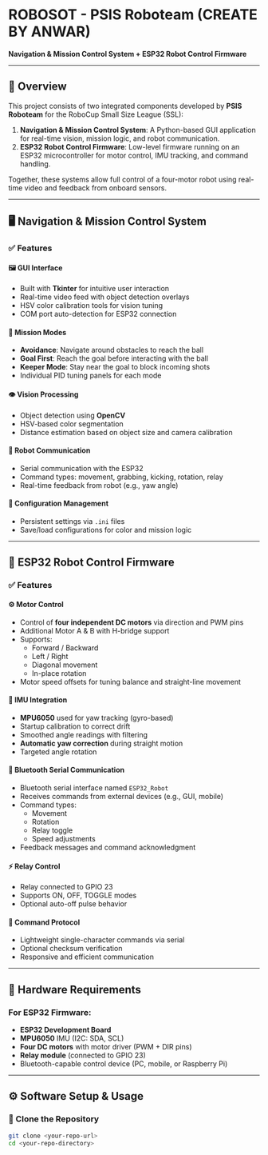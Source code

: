 # ROBOSOT - PSIS Roboteam (CREATE BY ANWAR)  
**Navigation & Mission Control System + ESP32 Robot Control Firmware**

---

## 🧭 Overview
This project consists of two integrated components developed by **PSIS Roboteam** for the RoboCup Small Size League (SSL):

1. **Navigation & Mission Control System**: A Python-based GUI application for real-time vision, mission logic, and robot communication.
2. **ESP32 Robot Control Firmware**: Low-level firmware running on an ESP32 microcontroller for motor control, IMU tracking, and command handling.

Together, these systems allow full control of a four-motor robot using real-time video and feedback from onboard sensors.

---

## 🖥️ Navigation & Mission Control System

### ✅ Features

#### 🖼 GUI Interface
- Built with **Tkinter** for intuitive user interaction
- Real-time video feed with object detection overlays
- HSV color calibration tools for vision tuning
- COM port auto-detection for ESP32 connection

#### 🧠 Mission Modes
- **Avoidance**: Navigate around obstacles to reach the ball  
- **Goal First**: Reach the goal before interacting with the ball  
- **Keeper Mode**: Stay near the goal to block incoming shots  
- Individual PID tuning panels for each mode

#### 👁️ Vision Processing
- Object detection using **OpenCV**
- HSV-based color segmentation
- Distance estimation based on object size and camera calibration

#### 🔌 Robot Communication
- Serial communication with the ESP32
- Command types: movement, grabbing, kicking, rotation, relay
- Real-time feedback from robot (e.g., yaw angle)

#### 💾 Configuration Management
- Persistent settings via `.ini` files
- Save/load configurations for color and mission logic

---

## 🔧 ESP32 Robot Control Firmware

### ✅ Features

#### ⚙️ Motor Control
- Control of **four independent DC motors** via direction and PWM pins
- Additional Motor A & B with H-bridge support
- Supports:
  - Forward / Backward
  - Left / Right
  - Diagonal movement
  - In-place rotation
- Motor speed offsets for tuning balance and straight-line movement

#### 🧭 IMU Integration
- **MPU6050** used for yaw tracking (gyro-based)
- Startup calibration to correct drift
- Smoothed angle readings with filtering
- **Automatic yaw correction** during straight motion
- Targeted angle rotation

#### 📡 Bluetooth Serial Communication
- Bluetooth serial interface named `ESP32_Robot`
- Receives commands from external devices (e.g., GUI, mobile)
- Command types:
  - Movement
  - Rotation
  - Relay toggle
  - Speed adjustments
- Feedback messages and command acknowledgment

#### ⚡ Relay Control
- Relay connected to GPIO 23
- Supports ON, OFF, TOGGLE modes
- Optional auto-off pulse behavior

#### 📜 Command Protocol
- Lightweight single-character commands via serial
- Optional checksum verification
- Responsive and efficient communication

---

## 🔩 Hardware Requirements

### For ESP32 Firmware:
- **ESP32 Development Board**
- **MPU6050** IMU (I2C: SDA, SCL)
- **Four DC motors** with motor driver (PWM + DIR pins)
- **Relay module** (connected to GPIO 23)
- Bluetooth-capable control device (PC, mobile, or Raspberry Pi)

---

## ⚙️ Software Setup & Usage

### 📁 Clone the Repository
```bash
git clone <your-repo-url>
cd <your-repo-directory>
